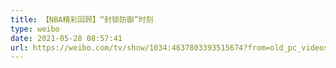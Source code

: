 ```yaml
---
title: 【NBA精彩回顾】“封锁防御”时刻
type: weibo
date: 2021-05-28 08:57:41
url: https://weibo.com/tv/show/1034:4637803393515674?from=old_pc_videoshow
---
```


<!-- more -->